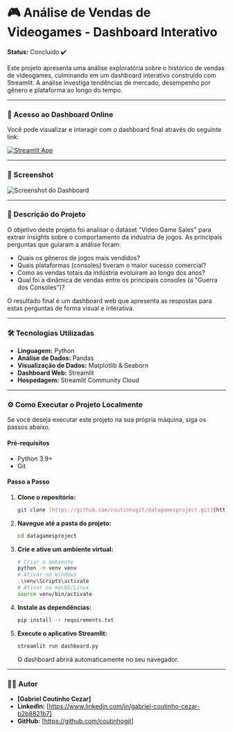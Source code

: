 # 🎮 Análise de Vendas de Videogames - Dashboard Interativo

**Status:** Concluído ✔️

Este projeto apresenta uma análise exploratória sobre o histórico de vendas de videogames, culminando em um dashboard interativo construído com Streamlit. A análise investiga tendências de mercado, desempenho por gênero e plataforma ao longo do tempo.

---

### 🚀 Acesso ao Dashboard Online

Você pode visualizar e interagir com o dashboard final através do seguinte link:

[![Streamlit App](https://static.streamlit.io/badges/streamlit_badge_black_white.svg)](https://datagames.streamlit.app)



---

### 📸 Screenshot

![Screenshot do Dashboard](https://github.com/coutinhogit/datagamesproject/issues/1)



---

### 📖 Descrição do Projeto

O objetivo deste projeto foi analisar o dataset "Video Game Sales" para extrair insights sobre o comportamento da indústria de jogos. As principais perguntas que guiaram a análise foram:

* Quais os gêneros de jogos mais vendidos?
* Quais plataformas (consoles) tiveram o maior sucesso comercial?
* Como as vendas totais da indústria evoluíram ao longo dos anos?
* Qual foi a dinâmica de vendas entre os principais consoles (a "Guerra dos Consoles")?

O resultado final é um dashboard web que apresenta as respostas para estas perguntas de forma visual e interativa.

---

### 🛠️ Tecnologias Utilizadas

* **Linguagem:** Python
* **Análise de Dados:** Pandas
* **Visualização de Dados:** Matplotlib & Seaborn
* **Dashboard Web:** Streamlit
* **Hospedagem:** Streamlit Community Cloud

---

### ⚙️ Como Executar o Projeto Localmente

Se você deseja executar este projeto na sua própria máquina, siga os passos abaixo.

#### Pré-requisitos

* Python 3.9+
* Git

#### Passo a Passo

1.  **Clone o repositório:**
    ```bash
    git clone [https://github.com/coutinhogit/datagamesproject.git](https://github.com/coutinhogit/datagamesproject.git)
    ```

2.  **Navegue até a pasta do projeto:**
    ```bash
    cd datagamesproject
    ```

3.  **Crie e ative um ambiente virtual:**
    ```bash
    # Criar o ambiente
    python -m venv venv
    # Ativar no Windows
    .\venv\Scripts\activate
    # Ativar no macOS/Linux
    source venv/bin/activate
    ```

4.  **Instale as dependências:**
    ```bash
    pip install -r requirements.txt
    ```

5.  **Execute o aplicativo Streamlit:**
    ```bash
    streamlit run dashboard.py
    ```
    O dashboard abrirá automaticamente no seu navegador.

---

### 👨‍💻 Autor

* **[Gabriel Coutinho Cezar]**
* **LinkedIn:** [https://www.linkedin.com/in/gabriel-coutinho-cezar-b2b8821b7]
* **GitHub:** [https://github.com/coutinhogit]
